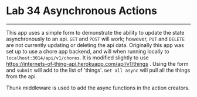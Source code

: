 # Lab 34 Asynchronous Actions
---
This app uses a simple form to demonstrate the ability to update the state asynchronously to an api.  `GET` and `POST` will work; however, `PUT` and `DELETE` are not currently updating or deleting the api data.  Originally this app was set up to use a chore app backend, and will when running locally to `localhost:3014/api/v1/chores`.  It is modified slightly to use https://internets-of-thing-api.herokuapp.com/api/v1/things .  Using the form and `submit` will add to the list of 'things'.  `Get all async` will pull all the things from the api.

Thunk middleware is used to add the async functions in the action creators.